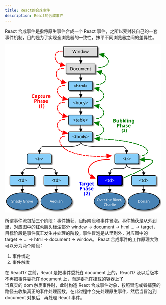 ```yaml
---
title: React的合成事件
description: React的合成事件
---
```


React 合成事件是指将原生事件合成一个 React 事件，之所以要封装自己的一套事件机制，目的是为了实现全浏览器的一致性，抹平不同浏览器之间的差异性。

![alt 图片](./images/eventflow.svg)

所谓事件流包括三个阶段：事件捕获、目标阶段和事件冒泡。事件捕获是从外到里，对应图中的红色箭头标注部分 window -> document -> html ... -> target，目标阶段是事件真正发生并处理的阶段，事件冒泡是从里到外，对应图中的 target -> ... -> html -> document -> window。 React 合成事件的工作原理大致可以分为两个阶段：

1. 事件绑定
2. 事件触发

在 React17 之前，React 是把事件委托在 document 上的，React17 及以后版本不再把事件委托在 document 上，而是委托在挂载的容器上了  
当真实的 dom 触发事件时，此时构造 React 合成事件对象，按照冒泡或者捕获的路径去收集真正的事件处理函数，在此过程中会先处理原生事件，然后当冒泡到 document 对象后，再处理 React 事件。
